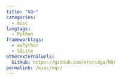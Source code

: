 ```yaml
---
title: "NQr"
categories:
  - misc
langtags:
  - Python
frameworktags:
  - wxPython
  - SQLite
otherexternalurls:
  GitHub: https://github.com/erbridge/NQr
permalink: /misc/nqr/
---
```

